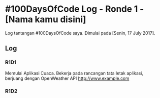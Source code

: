 # #100DaysOfCode Log - Ronde 1 - [Nama kamu disini]

Log tantangan #100DaysOfCode saya. Dimulai pada [Senin, 17 July 2017].

## Log

### R1D1

Memulai Aplikasi Cuaca. Bekerja pada rancangan tata letak aplikasi, berjuang dengan OpenWeather API http://www.example.com

### R1D2
